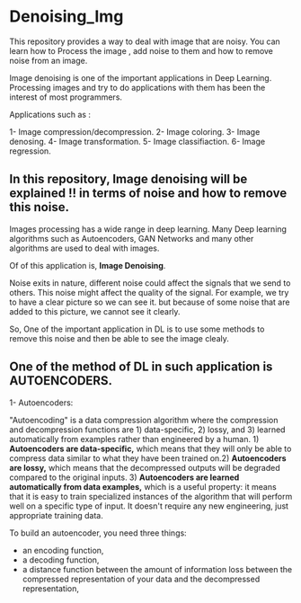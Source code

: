 # Denoising_Img
This repository provides a way to deal with image that are noisy. You can learn how to Process the image , add noise to them and how to remove noise from an image. 

Image denoising is one of the important applications in Deep Learning. Processing images and try to do applications with them has been the interest of most programmers. 

Applications such as : 

1- Image compression/decompression. 
2- Image coloring.
3- Image denosing.
4- Image transformation. 
5- Image classifiaction. 
6- Image regression. 

In this repository, Image denoising will be explained !! in terms of noise and how to remove this noise. 
--------------------------------------------------------------------------------------------------------------------
Images processing has a wide range in deep learning. Many Deep learning algorithms such as Autoencoders, GAN Networks and many other algorithms are used to deal with images. 

Of of this application is, **Image Denoising**.

Noise exits in nature, different noise could affect the signals that we send to others. This noise might affect the quality of the signal. For example, we try to have a clear picture so we can see it. but because of some noise that are added to this picture, we cannot see it clearly. 

So, One of the important application in DL is to use some methods to remove this noise and then be able to see the image clealy.

One of the method of DL in such application is AUTOENCODERS. 
---------------------------------------------------------------------------------------------------------------------
1- Autoencoders: 

"Autoencoding" is a data compression algorithm where the compression and decompression functions are 1) data-specific, 2) lossy, and 3) learned automatically from examples rather than engineered by a human. 1) **Autoencoders are data-specific,** which means that they will only be able to compress data similar to what they have been trained on.2) **Autoencoders are lossy,** which means that the decompressed outputs will be degraded compared to the original inputs. 3) **Autoencoders are learned automatically from data examples,** which is a useful property: it means that it is easy to train specialized instances of the algorithm that will perform well on a specific type of input. It doesn't require any new engineering, just appropriate training data.

To build an autoencoder, you need three things: 
- an encoding function,
- a decoding function, 
- a distance function between the amount of information loss between the compressed representation of your data and the decompressed representation,




